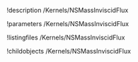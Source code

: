 !description /Kernels/NSMassInviscidFlux

!parameters /Kernels/NSMassInviscidFlux

!listingfiles /Kernels/NSMassInviscidFlux

!childobjects /Kernels/NSMassInviscidFlux
